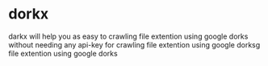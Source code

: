 # dorkx 

darkx will help you as easy to crawling file extention using google dorks without needing any api-key for crawling file extention using google dorksg file extention using google dorks 
